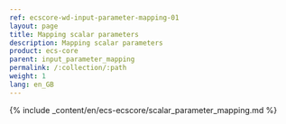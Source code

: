 ```yaml
---
ref: ecscore-wd-input-parameter-mapping-01
layout: page
title: Mapping scalar parameters
description: Mapping scalar parameters
product: ecs-core
parent: input_parameter_mapping
permalink: /:collection/:path
weight: 1
lang: en_GB
---
```


{% include _content/en/ecs-ecscore/scalar_parameter_mapping.md %}